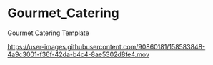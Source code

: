 # Gourmet_Catering
Gourmet Catering Template


https://user-images.githubusercontent.com/90860181/158583848-4a9c3001-f36f-42da-b4c4-8ae5302d8fe4.mov

